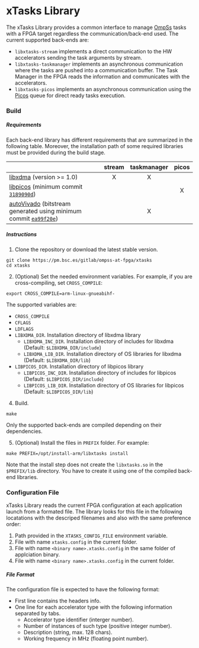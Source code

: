# xTasks Library

The xTasks Library provides a common interface to manage [OmpSs](https://pm.bsc.es/ompss) tasks with a FPGA target regardless the communication/back-end used.
The current supported back-ends are:
 - `libxtasks-stream` implements a direct communication to the HW accelerators sending the task arguments by stream.
 - `libxtasks-taskmanager` implements an asynchronous communication where the tasks are pushed into a communication buffer. The Task Manager in the FPGA reads the information and communicates with the accelerators.
 - `libxtasks-picos` implements an asynchronous communication using the  [Picos](https://doi.org/10.1109/IPDPS.2017.48) queue for direct ready tasks execution.

### Build

##### Requirements

Each back-end library has different requirements that are summarized in the following table.
Moreover, the installation path of some required libraries must be provided during the build stage.

|     | stream | taskmanager | picos |
| --- | :----: | :---------: | :---: |
| [libxdma](https://pm.bsc.es/gitlab/ompss-at-fpga/xdma) (version >= 1.0) | X | X |   |
| [libpicos](https://pm.bsc.es/gitlab/jbosch/picos) (minimum commit [`3189090d`](https://pm.bsc.es/gitlab/jbosch/picos/commit/3189090d6513932fd530856ae4d3aac871a604f4)) |   |   | X |
| [autoVivado](https://pm.bsc.es/gitlab/ompss-at-fpga/autoVivado) (bitstream generated using minimum commit [`ea99f20e`](https://pm.bsc.es/gitlab/ompss-at-fpga/autoVivado/commit/ea99f20e112f1c6721ac6767823f84bc78bb66c8)) |   | X |   |

##### Instructions
1. Clone the repository or download the latest stable version.
```
git clone https://pm.bsc.es/gitlab/ompss-at-fpga/xtasks
cd xtasks
```

2. (Optional) Set the needed environment variables. For example, if you are cross-compiling, set `CROSS_COMPILE`:
```
export CROSS_COMPILE=arm-linux-gnueabihf-
```
The supported variables are:
 - `CROSS_COMPILE`
 - `CFLAGS`
 - `LDFLAGS`
 - `LIBXDMA_DIR`. Installation directory of libxdma library
    - `LIBXDMA_INC_DIR`. Installation directory of includes for libxdma (Default: `$LIBXDMA_DIR/include`)
    - `LIBXDMA_LIB_DIR`. Installation directory of OS libraries for libxdma (Default: `$LIBXDMA_DIR/lib`)
 - `LIBPICOS_DIR`. Installation directory of libpicos library
    - `LIBPICOS_INC_DIR`. Installation directory of includes for libpicos (Default: `$LIBPICOS_DIR/include`)
    - `LIBPICOS_LIB_DIR`. Installation directory of OS libraries for libpicos (Default: `$LIBPICOS_DIR/lib`)

4. Build.
```
make
```
Only the supported back-ends are compiled depending on their dependencies.

5. (Optional) Install the files in `PREFIX` folder. For example:
```
make PREFIX=/opt/install-arm/libxtasks install
```
Note that the install step does not create the `libxtasks.so` in the `$PREFIX/lib` directory. You have to create it using one of the compiled back-end libraries.

### Configuration File

xTasks Library reads the current FPGA configuration at each application launch from a formated file.
The library looks for this file in the following locatations with the descriped filenames and also with the same preference order:
 1. Path provided in the `XTASKS_CONFIG_FILE` environment variable.
 2. File with name `xtasks.config` in the current folder.
 3. File with name `<binary name>.xtasks.config` in the same folder of applciation binary.
 4. File with name `<binary name>.xtasks.config` in the current folder.

##### File Format

The configuration file is expected to have the following format:
 - First line contains the headers info.
 - One line for each accelerator type with the following information separated by tabs.
   - Accelerator type identifier (interger number).
   - Number of instances of such type (positive integer number).
   - Description (string, max. 128 chars).
   - Working frequency in MHz (floating point number).
